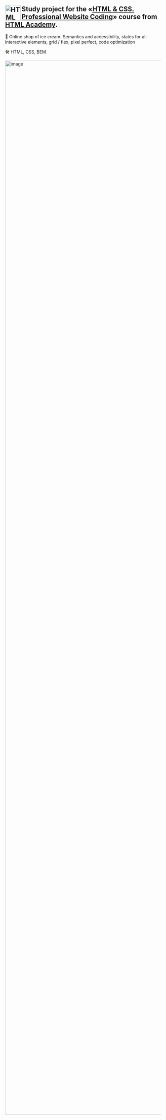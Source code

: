 <img align="left" width="50" height="50" alt="HTML Academy" src="https://up.htmlacademy.ru/static/img/intensive/htmlcss/logo-for-github-2.png"> Study project for the «[HTML & CSS. Professional Website Coding](https://assets.htmlacademy.ru/certificates/intensive/197/1522579.pdf)» course from [HTML Academy](https://htmlacademy.ru).
-

📝 Online shop of ice cream. Semantics and accessibility, states for all interactive elements, grid / flex, pixel perfect, code optimization

🛠️ HTML, CSS, BEM

<img width="5400" height="3400" alt="image" src="https://github.com/user-attachments/assets/7d5400ed-c017-4263-ad0b-1bae8d7312c2" />
